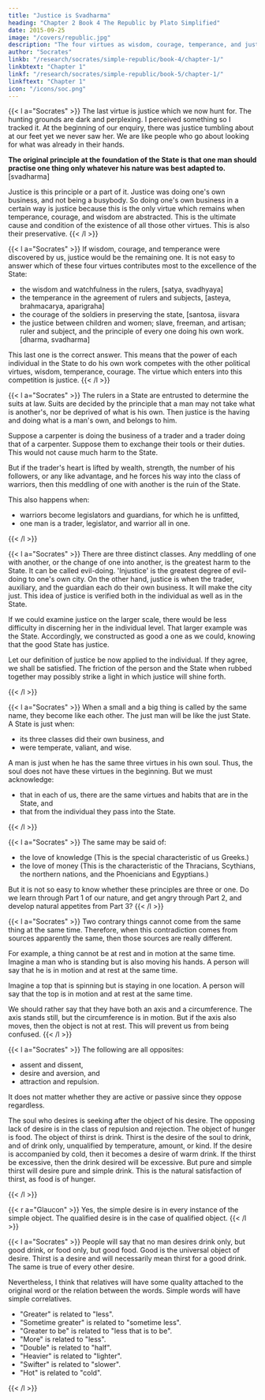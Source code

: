 ```yaml
---
title: "Justice is Svadharma"
heading: "Chapter 2 Book 4 The Republic by Plato Simplified"
date: 2015-09-25
image: "/covers/republic.jpg"
description: "The four virtues as wisdom, courage, temperance, and justice. Justice is dharma, while injustice is adharma"
author: "Socrates"
linkb: "/research/socrates/simple-republic/book-4/chapter-1/"
linkbtext: "Chapter 1"
linkf: "/research/socrates/simple-republic/book-5/chapter-1/"
linkftext: "Chapter 1"
icon: "/icons/soc.png"
---
```



{{< l a="Socrates" >}}
The last virtue is justice which we now hunt for. The hunting grounds are dark and perplexing. I perceived something so I tracked it. At the beginning of our enquiry, there was justice tumbling about at our feet yet we never saw her. We are like people who go about looking for what was already in their hands.
<!-- We have been talking of justice and have failed to recognise her. -->

<b>The original principle at the foundation of the State is that one man should practise one thing only whatever his nature was best adapted to.</b> [svadharma]

Justice is this principle or a part of it. Justice was doing one's own business, and not being a busybody. So doing one's own business in a certain way is justice because this is the only virtue which remains when temperance, courage, and wisdom are abstracted. This is the ultimate cause and condition of the existence of all those other virtues. This is also their preservative.
{{< /l >}}


{{< l a="Socrates" >}}
If wisdom, courage, and temperance were discovered by us, justice would be the remaining one. It is not easy to answer which of these four virtues contributes most to the excellence of the State:
<ul>
  <li>the wisdom and watchfulness in the rulers, [satya, svadhyaya]</li>
  <li>the temperance in the agreement of rulers and subjects, [asteya, brahmacarya, aparigraha]</li>
  <li>the courage of the soldiers in preserving the state, [santosa, iisvara</li>
  <li>the justice between children and women; slave, freeman, and artisan; ruler and subject, and the principle of every one doing his own work. [dharma, svadharma]</li>
</ul>

This last one is the correct answer. This means that the power of each individual in the State to do his own work competes with the other political virtues, wisdom, temperance, courage. The virtue which enters into this competition is justice.
{{< /l >}}


{{< l a="Socrates" >}}
The rulers in a State are entrusted to determine the suits at law. Suits are decided by the principle that a man may not take what is another's, nor be deprived of what is his own. Then justice is the having and doing what is a man's own, and belongs to him.

Suppose a carpenter is doing the business of a trader and a trader doing that of a carpenter. Suppose them to exchange their tools or their duties. This would not cause much harm to the State.

But if the trader's heart is lifted by wealth, strength, the number of his followers, or any like advantage, and he forces his way into the class of warriors, then this meddling of one with another is the ruin of the State.

This also happens when:
<ul>
  <li>warriors become legislators and guardians, for which he is unfitted,</li>
  <li>one man is a trader, legislator, and warrior all in one.</li>
</ul>
{{< /l >}}


{{< l a="Socrates" >}}
There are three distinct classes. Any meddling of one with another, or the change of one into another, is the greatest harm to the State. It can be called evil-doing. 'Injustice' is the greatest degree of evil-doing to one's own city. On the other hand, justice is when the trader, auxiliary, and the guardian each do their own business. It will make the city just. This idea of justice is verified both in the individual as well as in the State.

If we could examine justice on the larger scale, there would be less difficulty in discerning her in the individual level. That larger example was the State. Accordingly, we constructed as good a one as we could, knowing that the good State has justice.

Let our definition of justice be now applied to the individual. If they agree, we shall be satisfied. The friction of the person and the State when rubbed together may possibly strike a light in which justice will shine forth.
<!-- This vision will then fix in our souls. -->
{{< /l >}}


{{< l a="Socrates" >}}
When a small and a big thing is called by the same name, they become like each other. The just man will be like the just State.
A State is just when:
<ul>
  <li>its three classes did their own business, and</li>
  <li>were temperate, valiant, and wise.</li>
</ul>

A man is just when he has the same three virtues in his own soul. Thus, the soul does not have these virtues in the beginning. But we must acknowledge:
<ul>
  <li>that in each of us, there are the same virtues and habits that are in the State, and</li>
  <li>that from the individual they pass into the State.</li>
</ul>
{{< /l >}}

<!-- Does the soul have these three virtues?

Adeimantus= No. The proverb holds that hard is the good.

Very true, Our current method is not enough to answer this question.

The true method is a longer one. -->
<!-- Take the quality of passion or spirit. It would be ridiculous to imagine that this quality, when found in States, is not derived from the individuals who are supposed to possess it. -->


{{< l a="Socrates" >}}
The same may be said of:
<ul>
  <li>the love of knowledge (This is the special characteristic of us Greeks.)</li>
  <li>the love of money (This is the characteristic of the Thracians, Scythians, the northern nations, and the Phoenicians and Egyptians.)</li>
</ul>

But it is not so easy to know whether these principles are three or one. Do we learn through Part 1 of our nature, and get angry through Part 2, and develop natural appetites from Part 3?
{{< /l >}}

{{< l a="Socrates" >}}
Two contrary things cannot come from the same thing at the same time. Therefore, when this contradiction comes from sources apparently the same, then those sources are really different. 

For example, a thing cannot be at rest and in motion at the same time. Imagine a man who is standing but is also moving his hands. A person will say that he is in motion and at rest at the same time. 

Imagine a top that is spinning but is staying in one location. A person will say that the top is in motion and at rest at the same time.

We should rather say that they have both an axis and a circumference. The axis stands still, but the circumference is in motion. But if the axis also moves, then the object is not at rest. This will prevent us from being confused.
{{< /l >}}


{{< l a="Socrates" >}}
The following are all opposites:
<ul>
  <li>assent and dissent,</li>
  <li>desire and aversion, and</li>
  <li>attraction and repulsion.</li>
</ul>

It does not matter whether they are active or passive since they oppose regardless.

The soul who desires is seeking after the object of his desire. The opposing lack of desire is in the class of repulsion and rejection. The object of hunger is food. The object of thirst is drink. Thirst is the desire of the soul to drink, and of drink only, unqualified by temperature, amount, or kind. If the desire is accompanied by cold, then it becomes a desire of warm drink. If the thirst be excessive, then the drink desired will be excessive. But pure and simple thirst will desire pure and simple drink. This is the natural satisfaction of thirst, as food is of hunger.
<!-- Let us create a class of desires, which have hunger and thirst as the most obvious of them. -->
{{< /l >}}

{{< r a="Glaucon" >}}
Yes, the simple desire is in every instance of the simple object. The qualified desire is in the case of qualified object.
{{< /l >}}

{{< l a="Socrates" >}}
People will say that no man desires drink only, but good drink, or food only, but good food. Good is the universal object of desire. Thirst is a desire and will necessarily mean thirst for a good drink. The same is true of every other desire.

Nevertheless, I think that relatives will have some quality attached to the original word or the relation between the words. Simple words will have simple correlatives.
<ul>
  <li>"Greater" is related to "less".</li>
  <li>"Sometime greater" is related to "sometime less".</li>
  <li>"Greater to be" is related to "less that is to be".</li>
  <li>"More" is related to "less".</li>
  <li>"Double" is related to "half".</li>
  <li>"Heavier" is related to "lighter".</li>
  <li>"Swifter" is related to "slower".</li>
  <li>"Hot" is related to "cold".</li>
</ul>
{{< /l >}}



